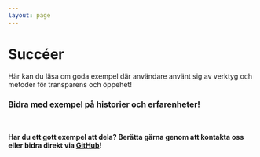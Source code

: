 ```yaml
---
layout: page
---
```

<!-- page content start -->

<div class="container">
  <div class="row">
    <div class="col-md-8">
      <h1>Succéer</h1>
      <p>Här kan du läsa om goda exempel där användare använt sig av verktyg och metoder för transparens och öppehet!</p>
      <h3>Bidra med exempel på historier och erfarenheter!</h3>
      </br>
      <p><b>Har du ett gott exempel att dela? Berätta gärna genom att kontakta oss eller bidra direkt via <a href="https://github.com/okfse/opengovse">GitHub</a>!</b></p>
    </div>
  </div>
</div>

<!--
<div class="col-md-4">
        <h2>Navigering</h2>
        <ul>
          <li><a href="#intro">Introduktion</a></li>
          <li><a href="#bakgrund">Bakgrund och Filosofi</a></li>
	        <li><a href="#material">Läromaterial</a></li>
	        <li><a href="#natverk">Nätverk</a></li>
	        <li><a href="#avancerat">Avancerat</a></li>
        </ul>
</div>
-->

